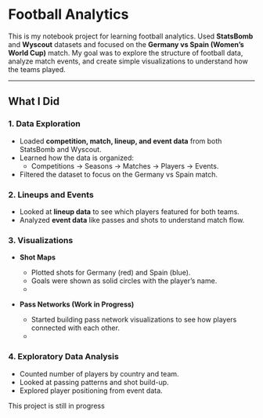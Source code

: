 # Football Analytics   

This is my notebook project for learning football analytics. Used **StatsBomb** and **Wyscout** datasets and focused on the **Germany vs Spain (Women’s World Cup)** match. My goal was to explore the structure of football data, analyze match events, and create simple visualizations to understand how the teams played.  

---

##  What I Did  

### 1. Data Exploration  
- Loaded **competition, match, lineup, and event data** from both StatsBomb and Wyscout.  
- Learned how the data is organized:
  - Competitions → Seasons → Matches → Players → Events.  
- Filtered the dataset to focus on the Germany vs Spain match.  

### 2. Lineups and Events  
- Looked at **lineup data** to see which players featured for both teams.  
- Analyzed **event data** like passes and shots to understand match flow.  

### 3. Visualizations  
- **Shot Maps**  
  - Plotted shots for Germany (red) and Spain (blue).  
  - Goals were shown as solid circles with the player’s name.  
  -  

- **Pass Networks (Work in Progress)**  
  - Started building pass network visualizations to see how players connected with each other.  
  -  
### 4. Exploratory Data Analysis  
- Counted number of players by country and team.  
- Looked at passing patterns and shot build-up.  
- Explored player positioning from event data.  

 
This project is still in progress 
